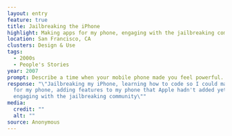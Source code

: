 ```yaml
---
layout: entry
feature: true
title: Jailbreaking the iPhone
highlight: Making apps for my phone, engaging with the jailbreaking community.
location: San Francisco, CA
clusters: Design & Use
tags:
  - 2000s
  - People's Stories
year: 2007
prompt: Describe a time when your mobile phone made you feel powerful.
response: "\"Jailbreaking my iPhone, learning how to code so I could make apps
  for my phone, adding features to my phone that Apple hadn't added yet,
  engaging with the jailbreaking community\""
media:
  credit: ""
  alt: ""
source: Anonymous
---
```

